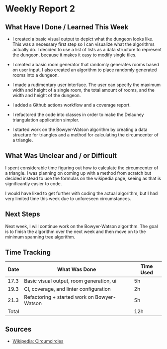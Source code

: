 # Weekly Report 2

## What Have I Done / Learned This Week

- I created a basic visual output to depict what the dungeon looks like. This was a necessary first step so I can visualize what the algorithms actually do. I decided to use a list of lists as a data structure to represent the dungeon, because it makes it easy to modify single tiles.

- I created a basic room generator that randomly generates rooms based on user input. I also created an algorithm to place randomly generated rooms into a dungeon.

- I made a rudimentary user interface. The user can specify the maximum width and height of a single room, the total amount of rooms, and the width and height of the dungeon.

- I added a Github actions workflow and a coverage report.

- I refactored the code into classes in order to make the Delauney triangulation application simpler.

- I started work on the Bowyer-Watson algorithm by creating a data structure for triangles and a method for calculating the circumcenter of a triangle.

## What Was Unclear and / or Difficult

I spent considerable time figuring out how to calculate the circumcenter of a triangle. I was planning on coming up with a method from scratch but decided instead to use the formulas on the wikipedia page, seeing as that is significantly easier to code.

I would have liked to get further with coding the actual algorithm, but I had very limited time this week due to unforeseen circumstances.

## Next Steps

Next week, I will continue work on the Bowyer-Watson algorithm. The goal is to finish the algorithm over the next week and then move on to the minimum spanning tree algorithm.

## Time Tracking

| Date | What Was Done | Time Used |
|------|---------------|-----------|
| 17.3 | Basic visual output, room generation, ui | 5h |
| 19.3 | CI, coverage, and linter configuration | 2h |
| 21.3 | Refactoring + started work on Bowyer-Watson | 5h |
| Total | | 12h |

## Sources

- [Wikipedia: Circumcircles](https://en.wikipedia.org/wiki/Circumcircle#Circumcenter_coordinates)